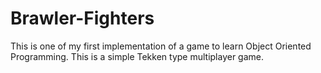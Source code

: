 # Brawler-Fighters
This is one of my first implementation of a game to learn Object Oriented Programming. This is a simple Tekken type multiplayer game.
